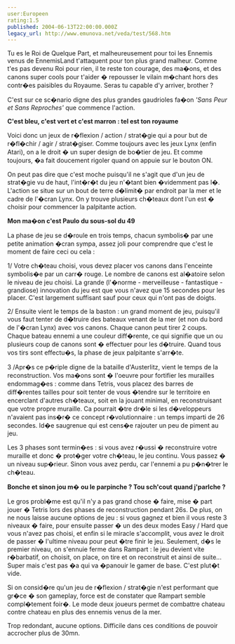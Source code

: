 ```yaml
---
user:Europeen
rating:1.5
published: 2004-06-13T22:00:00.000Z
legacy_url: http://www.emunova.net/veda/test/568.htm
---
```

Tu es le Roi de Quelque Part, et malheureusement pour toi les Ennemis venus de EnnemisLand t'attaquent pour ton plus grand malheur. Comme t'es pas devenu Roi pour rien, il te reste ton courage, des ma�ons, et des canons super cools pour t'aider � repousser le vilain m�chant hors des contr�es paisibles du Royaume. Seras tu capable d'y arriver, brother ?  

  

C'est sur ce sc�nario digne des plus grandes gaudrioles fa�on _'Sans Peur et Sans Reproches'_ que commence l'action.  

  

**C'est bleu, c'est vert et c'est marron : tel est ton royaume**  

  

Voici donc un jeux de r�flexion / action / strat�gie qui a pour but de r�fl�chir / agir / strat�giser. Comme toujours avec les jeux Lynx (enfin Atari), on a le droit � un super design de bo�tier de jeu. Et comme toujours, �a fait doucement rigoler quand on appuie sur le bouton ON.  

On peut pas dire que c'est moche puisqu'il ne s'agit que d'un jeu de strat�gie vu de haut, l'int�r�t du jeu n'�tant bien �videmment pas l�. L'action se situe sur un bout de terre d�limit� par endroit par la mer et le cadre de l'�cran Lynx. On y trouve plusieurs ch�teaux dont l'un est � choisir pour commencer la palpitante action.  

  

**Mon ma�on c'est Paulo du sous-sol du 49**  

  

La phase de jeu se d�roule en trois temps, chacun symbolis� par une petite animation �cran sympa, assez joli pour comprendre que c'est le moment de faire ceci ou cela :   

  

1/ Votre ch�teau choisi, vous devez placer vos canons dans l'enceinte symbolis�e par un carr� rouge. Le nombre de canons est al�atoire selon le niveau de jeu choisi. La grande (l'�norme - merveilleuse - fantastique - grandiose) innovation du jeu est que vous n'avez que 15 secondes pour les placer. C'est largement suffisant sauf pour ceux qui n'ont pas de doigts.  

2/ Ensuite vient le temps de la baston : un grand moment de jeu, puisqu'il vous faut tenter de d�truire des bateaux venant de la mer (et non du bord de l'�cran Lynx) avec vos canons. Chaque canon peut tirer 2 coups. Chaque bateau ennemi a une couleur diff�rente, ce qui signifie que un ou plusieurs coup de canons sont � effectuer pour les d�truire. Quand tous vos tirs sont effectu�s, la phase de jeux palpitante s'arr�te.  

3 /Apr�s ce p�riple digne de la bataille d'Austerlitz, vient le temps de la reconstruction. Vos ma�ons sont � l'oeuvre pour fortifier les murailles endommag�es : comme dans Tetris, vous placez des barres de diff�rentes tailles pour soit tenter de vous �tendre sur le territoire en encerclant d'autres ch�teaux, soit en la jouant minimal, en reconstruisant que votre propre muraille. Ca pourrait �tre dr�le si les d�veloppeurs n'avaient pas ins�r� ce concept r�volutionnaire : un temps imparti de 26 secondes. Id�e saugrenue qui est cens�e rajouter un peu de piment au jeu.  

  

Les 3 phases sont termin�es : si vous avez r�ussi � reconstruire votre muraille et donc � prot�ger votre ch�teau, le jeu continu. Vous passez � un niveau sup�rieur. Sinon vous avez perdu, car l'ennemi a pu p�n�trer le ch�teau.  

  

**Bonche et sinon jou m� ou le parpinche ? Tou sch'cout quand j'parlche ?**  

  

Le gros probl�me est qu'il n'y a pas grand chose � faire, mise � part jouer � Tetris lors des phases de reconstruction pendant 26s. De plus, on ne nous laisse aucune options de jeu : si vous gagnez et bien il vous reste 3 niveaux � faire, pour ensuite passer � un des deux modes Easy / Hard que vous n'avez pas choisi, et enfin si le miracle s'accomplit, vous avez le droit de passer � l'ultime niveau pour peut �tre finir le jeu. Seulement, d�s le premier niveau, on s'ennuie ferme dans Rampart : le jeu devient vite r�barbatif, on choisit, on place, on tire et on reconstruit et ainsi de suite... Super mais c'est pas �a qui va �panouir le gamer de base. C'est plut�t vide.  

Si on consid�re qu'un jeu de r�flexion / strat�gie n'est performant que gr�ce � son gameplay, force est de constater que Rampart semble compl�tement foir�. Le mode deux joueurs permet de combattre chateau contre chateau en plus des ennemis venus de la mer.  

  

Trop redondant, aucune options. Difficile dans ces conditions de pouvoir accrocher plus de 30mn.